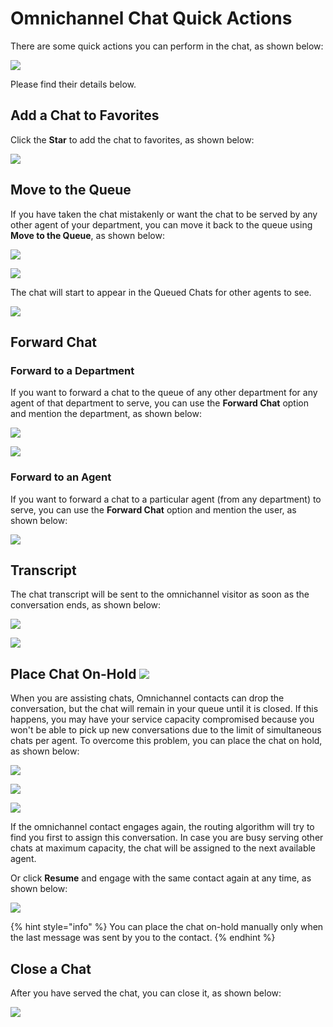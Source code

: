# Omnichannel Chat Quick Actions

There are some quick actions you can perform in the chat, as shown below:

![](../../../../.gitbook/assets/image%20%28335%29.png)

Please find their details below.

## Add a Chat to Favorites

Click the **Star** to add the chat to favorites, as shown below:

![](../../../../.gitbook/assets/image%20%28186%29.png)

## Move to the Queue

If you have taken the chat mistakenly or want the chat to be served by any other agent of your department, you can move it back to the queue using **Move to the Queue**, as shown below:

![](../../../../.gitbook/assets/image%20%2819%29.png)

![](../../../../.gitbook/assets/image%20%28192%29.png)

The chat will start to appear in the Queued Chats for other agents to see.

![](../../../../.gitbook/assets/image%20%28294%29.png)

## Forward Chat

### Forward to a Department

If you want to forward a chat to the queue of any other department for any agent of that department to serve, you can use the **Forward Chat** option and mention the department, as shown below:

![](../../../../.gitbook/assets/image%20%28308%29.png)

![](../../../../.gitbook/assets/image%20%28313%29.png)

### Forward to an Agent

If you want to forward a chat to a particular agent \(from any department\) to serve, you can use the **Forward Chat** option and mention the user, as shown below:

![](../../../../.gitbook/assets/image%20%28312%29.png)

## Transcript

The chat transcript will be sent to the omnichannel visitor as soon as the conversation ends, as shown below:

![](../../../../.gitbook/assets/image%20%28310%29.png)

![](../../../../.gitbook/assets/image%20%28311%29.png)

## Place Chat On-Hold  ![](../../../../.gitbook/assets/image%20%28326%29.png)

When you are assisting chats, Omnichannel contacts can drop the conversation, but the chat will remain in your queue until it is closed. If this happens, you may have your service capacity compromised because you won't be able to pick up new conversations due to the limit of simultaneous chats per agent. To overcome this problem, you can place the chat on hold, as shown below:

![](../../../../.gitbook/assets/image%20%28323%29.png)

![](../../../../.gitbook/assets/image%20%28324%29.png)

![](../../../../.gitbook/assets/image%20%28332%29.png)

If the omnichannel contact engages again, the routing algorithm will try to find you first to assign this conversation. In case you are busy serving other chats at maximum capacity, the chat will be assigned to the next available agent.

Or click **Resume** and engage with the same contact again at any time, as shown below:

![](../../../../.gitbook/assets/image%20%28328%29.png)

{% hint style="info" %}
You can place the chat on-hold manually only when the last message was sent by you to the contact.
{% endhint %}

## Close a Chat

After you have served the chat, you can close it, as shown below:

![](../../../../.gitbook/assets/image%20%28309%29.png)

